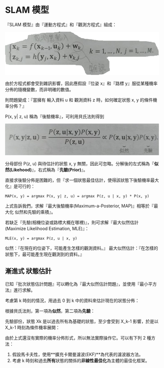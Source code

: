 # SLAM 模型

『SLAM 模型』由『運動方程式』和『觀測方程式』組成：

![SLAM 模型](../image/slam_model.png)

由於方程式都會受到雜訊影響，因此應假設『位姿 x』和『路標 y』服從某種機率分佈的隨機變數，而非明確的數值。

則問題變成：『當擁有 輸入資料 u 和 觀測資料 z 時，如何確定狀態 x, y 的條件機率分佈？』

P(x, y| z, u) 稱為『後驗機率』，可利用貝氏法則得到

![P(z, u | x, y) * P(x, y) / P(z, u)](../image/pxyzu_bayes.png)

分母部份 P(z, u) 與待估計的狀態 x, y 無關，因此可忽略。分解後的左式稱為『**似然(Likehood)**』，右式稱為『**先驗(Prior)**』。

直接求後驗分佈是困難的，但『求一個狀態最佳估計，使得該狀態下後驗機率最大化』是可行的：

```
MAP(x, y) = argmax P(x, y| z, u) = argmax P(z, u | x, y) * P(x, y)
```

上式告訴我們，求解『最大後驗機率(Maximum-a-Posterior, MAP)』相等於『最大化 似然和先驗的乘積』。

若缺乏『先驗(相機位姿或路標大概在哪裡)』，則可求解『最大似然估計(Maximize Likelihood Estimation, MLE)』：

```
MLE(x, y) = argmax P(z, u | x, y)
```

似然：『在現在的位姿下，可能產生怎樣的觀測資料。』
最大似然估計：『在怎樣的狀態下，最可能產生現在觀測到的資料。』

## 漸進式 狀態估計

已知『批次狀態估計問題』可以轉化為『最大似然估計問題』，並使用『最小平方法』進行求解。

考慮第 k 時刻的情況，用過去 0 到 k 中的資料來估計現在的狀態分佈：

根據貝氏法則，第一項為**似然**，第二項為**先驗**：

先驗部份，狀態 Xk 是以過去所有為基礎的狀態，至少會受到 X_k-1 影響，於是以 X_k-1 時刻為條件機率展開：

由於上式還沒有實際的機率分佈形式，所以無法實際操作它。可以有下列 2 種方法：

1. 假設馬卡夫性，使用**擴充卡爾曼濾波(EKF)**為代表的濾波器方法。
2. 考慮 k 時刻和過去**所有**狀態的關係的**非線性最佳化**為主體的最佳化框架。